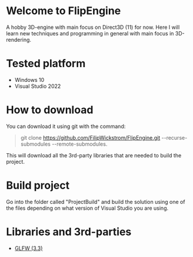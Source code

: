 # Welcome to FlipEngine
A hobby 3D-engine with main focus on Direct3D (11) for now. Here I will learn new techniques and programming in general with main focus in 3D-rendering.

# Tested platform
* Windows 10
* Visual Studio 2022

# How to download
You can download it using git with the command:

> git clone https://github.com/FilipWickstrom/FlipEngine.git --recurse-submodules --remote-submodules.

This will download all the 3rd-party libraries that are needed to build the project. 

# Build project
Go into the folder called "ProjectBuild" and build the solution using one of the files depending on what version of Visual Studio you are using.

# Libraries and 3rd-parties
* [GLFW (3.3)](https://irrlicht.sourceforge.io/)
